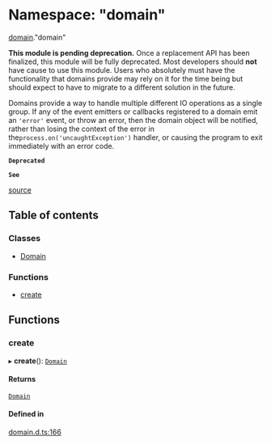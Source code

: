 # Namespace: "domain"

[domain](domain.md)."domain"

**This module is pending deprecation.** Once a replacement API has been
finalized, this module will be fully deprecated. Most developers should
**not** have cause to use this module. Users who absolutely must have
the functionality that domains provide may rely on it for the time being
but should expect to have to migrate to a different solution
in the future.

Domains provide a way to handle multiple different IO operations as a
single group. If any of the event emitters or callbacks registered to a
domain emit an `'error'` event, or throw an error, then the domain object
will be notified, rather than losing the context of the error in the`process.on('uncaughtException')` handler, or causing the program to
exit immediately with an error code.

**`Deprecated`**

**`See`**

[source](https://github.com/nodejs/node/blob/v18.0.0/lib/domain.js)

## Table of contents

### Classes

- [Domain](../classes/domain._domain_.Domain.md)

### Functions

- [create](domain._domain_.md#create)

## Functions

### create

▸ **create**(): [`Domain`](../classes/domain._domain_.Domain.md)

#### Returns

[`Domain`](../classes/domain._domain_.Domain.md)

#### Defined in

[domain.d.ts:166](https://github.com/goodcodedev/bun-types/blob/8bd1b3a/domain.d.ts#L166)
